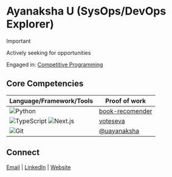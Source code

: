 # Ayanaksha U (SysOps/DevOps Explorer)
  > [!IMPORTANT] 
  > Actively seeking for opportunities

Engaged in: [Competitive Programming](https://github.com/uayanaksha/codeforces)

## Core Competencies

| Language/Framework/Tools | Proof of work |
| --- | --- |
| ![Python](https://img.shields.io/badge/-Python-3776AB?style=flat-square&logo=python&logoColor=white) | [book-recomender](https://github.com/uayanaksha/book-recomender) |
| ![TypeScript](https://img.shields.io/badge/-TypeScript-3178C6?style=flat-square&logo=typescript&logoColor=white) ![Next.js](https://img.shields.io/badge/-Next.js-000000?style=flat-square&logo=next.js&logoColor=white) | [voteseva](https://github.com/uayanaksha/voteseva) |
| ![Git](https://img.shields.io/badge/-Github-010101?style=flat-square&logo=github&logoColor=white) | [@uayanaksha](https://github.com/uayanaksha/) |

## Connect

[Email](mailto:uayanaksha@gmail.com) | [LinkedIn](https://linkedin.com/in/uayanaksha) | [Website](https://ayanaksha.vercel.app/)
